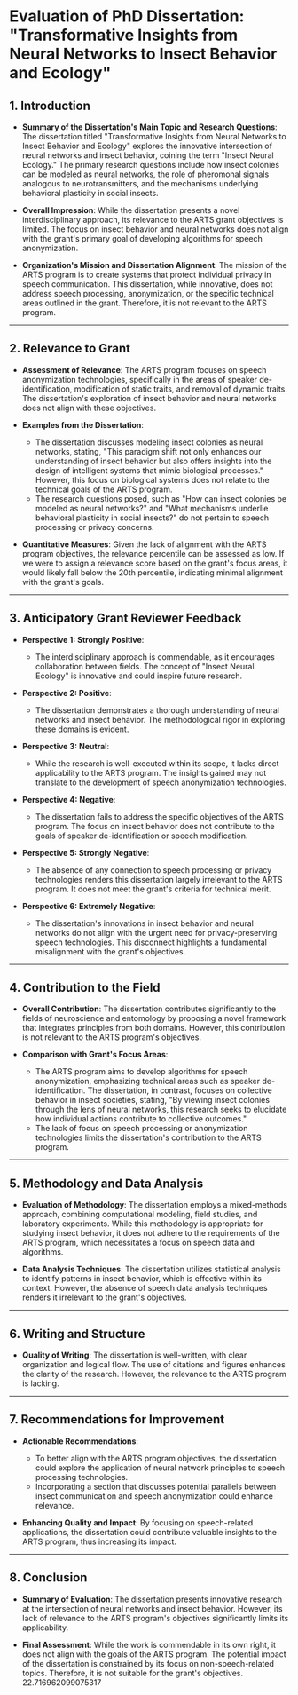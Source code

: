 # Evaluation of PhD Dissertation: "Transformative Insights from Neural Networks to Insect Behavior and Ecology"

## 1. Introduction

- **Summary of the Dissertation's Main Topic and Research Questions**:
  The dissertation titled "Transformative Insights from Neural Networks to Insect Behavior and Ecology" explores the innovative intersection of neural networks and insect behavior, coining the term "Insect Neural Ecology." The primary research questions include how insect colonies can be modeled as neural networks, the role of pheromonal signals analogous to neurotransmitters, and the mechanisms underlying behavioral plasticity in social insects.

- **Overall Impression**:
  While the dissertation presents a novel interdisciplinary approach, its relevance to the ARTS grant objectives is limited. The focus on insect behavior and neural networks does not align with the grant's primary goal of developing algorithms for speech anonymization. 

- **Organization's Mission and Dissertation Alignment**:
  The mission of the ARTS program is to create systems that protect individual privacy in speech communication. This dissertation, while innovative, does not address speech processing, anonymization, or the specific technical areas outlined in the grant. Therefore, it is not relevant to the ARTS program.

---

## 2. Relevance to Grant

- **Assessment of Relevance**:
  The ARTS program focuses on speech anonymization technologies, specifically in the areas of speaker de-identification, modification of static traits, and removal of dynamic traits. The dissertation's exploration of insect behavior and neural networks does not align with these objectives. 

- **Examples from the Dissertation**:
  - The dissertation discusses modeling insect colonies as neural networks, stating, "This paradigm shift not only enhances our understanding of insect behavior but also offers insights into the design of intelligent systems that mimic biological processes." However, this focus on biological systems does not relate to the technical goals of the ARTS program.
  - The research questions posed, such as "How can insect colonies be modeled as neural networks?" and "What mechanisms underlie behavioral plasticity in social insects?" do not pertain to speech processing or privacy concerns.

- **Quantitative Measures**:
  Given the lack of alignment with the ARTS program objectives, the relevance percentile can be assessed as low. If we were to assign a relevance score based on the grant's focus areas, it would likely fall below the 20th percentile, indicating minimal alignment with the grant's goals.

---

## 3. Anticipatory Grant Reviewer Feedback

- **Perspective 1: Strongly Positive**:
  - The interdisciplinary approach is commendable, as it encourages collaboration between fields. The concept of "Insect Neural Ecology" is innovative and could inspire future research.
  
- **Perspective 2: Positive**:
  - The dissertation demonstrates a thorough understanding of neural networks and insect behavior. The methodological rigor in exploring these domains is evident.

- **Perspective 3: Neutral**:
  - While the research is well-executed within its scope, it lacks direct applicability to the ARTS program. The insights gained may not translate to the development of speech anonymization technologies.

- **Perspective 4: Negative**:
  - The dissertation fails to address the specific objectives of the ARTS program. The focus on insect behavior does not contribute to the goals of speaker de-identification or speech modification.

- **Perspective 5: Strongly Negative**:
  - The absence of any connection to speech processing or privacy technologies renders this dissertation largely irrelevant to the ARTS program. It does not meet the grant's criteria for technical merit.

- **Perspective 6: Extremely Negative**:
  - The dissertation's innovations in insect behavior and neural networks do not align with the urgent need for privacy-preserving speech technologies. This disconnect highlights a fundamental misalignment with the grant's objectives.

---

## 4. Contribution to the Field

- **Overall Contribution**:
  The dissertation contributes significantly to the fields of neuroscience and entomology by proposing a novel framework that integrates principles from both domains. However, this contribution is not relevant to the ARTS program's objectives.

- **Comparison with Grant's Focus Areas**:
  - The ARTS program aims to develop algorithms for speech anonymization, emphasizing technical areas such as speaker de-identification. The dissertation, in contrast, focuses on collective behavior in insect societies, stating, "By viewing insect colonies through the lens of neural networks, this research seeks to elucidate how individual actions contribute to collective outcomes."
  - The lack of focus on speech processing or anonymization technologies limits the dissertation's contribution to the ARTS program.

---

## 5. Methodology and Data Analysis

- **Evaluation of Methodology**:
  The dissertation employs a mixed-methods approach, combining computational modeling, field studies, and laboratory experiments. While this methodology is appropriate for studying insect behavior, it does not adhere to the requirements of the ARTS program, which necessitates a focus on speech data and algorithms.

- **Data Analysis Techniques**:
  The dissertation utilizes statistical analysis to identify patterns in insect behavior, which is effective within its context. However, the absence of speech data analysis techniques renders it irrelevant to the grant's objectives.

---

## 6. Writing and Structure

- **Quality of Writing**:
  The dissertation is well-written, with clear organization and logical flow. The use of citations and figures enhances the clarity of the research. However, the relevance to the ARTS program is lacking.

---

## 7. Recommendations for Improvement

- **Actionable Recommendations**:
  - To better align with the ARTS program objectives, the dissertation could explore the application of neural network principles to speech processing technologies.
  - Incorporating a section that discusses potential parallels between insect communication and speech anonymization could enhance relevance.

- **Enhancing Quality and Impact**:
  By focusing on speech-related applications, the dissertation could contribute valuable insights to the ARTS program, thus increasing its impact.

---

## 8. Conclusion

- **Summary of Evaluation**:
  The dissertation presents innovative research at the intersection of neural networks and insect behavior. However, its lack of relevance to the ARTS program's objectives significantly limits its applicability.

- **Final Assessment**:
  While the work is commendable in its own right, it does not align with the goals of the ARTS program. The potential impact of the dissertation is constrained by its focus on non-speech-related topics. Therefore, it is not suitable for the grant's objectives. 22.716962099075317